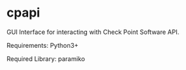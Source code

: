 # cpapi

GUI Interface for interacting with Check Point Software API.

Requirements: Python3+

Required Library: paramiko
